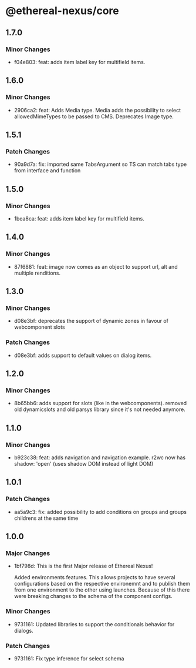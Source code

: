 # @ethereal-nexus/core

## 1.7.0

### Minor Changes

- f04e803: feat: adds item label key for multifield items.

## 1.6.0

### Minor Changes

- 2906ca2: feat: Adds Media type. Media adds the possibility to select allowedMimeTypes to be passed to CMS. Deprecates Image type.

## 1.5.1

### Patch Changes

- 90a9d7a: fix: imported same TabsArgument so TS can match tabs type from interface and function

## 1.5.0

### Minor Changes

- 1bea8ca: feat: adds item label key for multifield items.

## 1.4.0

### Minor Changes

- 87f6881: feat: image now comes as an object to support url, alt and multiple renditions.

## 1.3.0

### Minor Changes

- d08e3bf: deprecates the support of dynamic zones in favour of webcomponent slots

### Patch Changes

- d08e3bf: adds support to default values on dialog items.

## 1.2.0

### Minor Changes

- 8b65bb6: adds support for slots (like in the webcomponents). removed old dynamicslots and old parsys library since it's not needed anymore.

## 1.1.0

### Minor Changes

- b923c38: feat: adds navigation and navigation example. r2wc now has shadow: 'open' (uses shadow DOM instead of light DOM)

## 1.0.1

### Patch Changes

- aa5a9c3: fix: added possibility to add conditions on groups and groups childrens at the same time

## 1.0.0

### Major Changes

- 1bf798d: This is the first Major release of Ethereal Nexus!

  Added environments features. This allows projects to have several configurations based on the respective environemnt and to publish them from one environment to the other using launches.
  Because of this there were breaking changes to the schema of the component configs.

### Minor Changes

- 9731161: Updated libraries to support the conditionals behavior for dialogs.

### Patch Changes

- 9731161: Fix type inference for select schema
